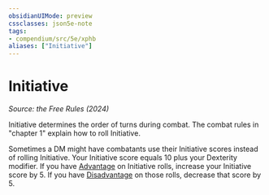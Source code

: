 ```yaml
---
obsidianUIMode: preview
cssclasses: json5e-note
tags:
- compendium/src/5e/xphb
aliases: ["Initiative"]
---
```

# Initiative
*Source: the Free Rules (2024)* 

Initiative determines the order of turns during combat. The combat rules in "chapter 1" explain how to roll Initiative.

Sometimes a DM might have combatants use their Initiative scores instead of rolling Initiative. Your Initiative score equals 10 plus your Dexterity modifier. If you have [Advantage](advantage-xphb.md) on Initiative rolls, increase your Initiative score by 5. If you have [Disadvantage](disadvantage-xphb.md) on those rolls, decrease that score by 5.